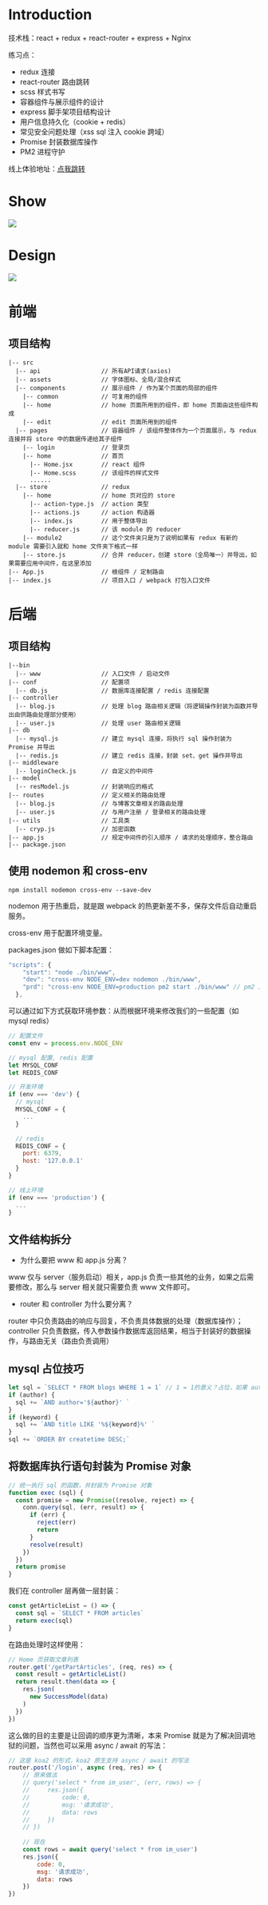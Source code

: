 # Introduction
技术栈：react + redux + react-router + express + Nginx

练习点：
- redux 连接
- react-router 路由跳转
- scss 样式书写
- 容器组件与展示组件的设计
- express 脚手架项目结构设计
- 用户信息持久化（cookie + redis）
- 常见安全问题处理（xss sql 注入 cookie 跨域）
- Promise 封装数据库操作
- PM2 进程守护

线上体验地址：<a href="http:www.cmk1018.cn:8085">点我跳转</a>
# Show
<img src="https://github.com/ChenMingK/ImagesStore/blob/master/imgs/show.gif" />

# Design
<img src="https://github.com/ChenMingK/ImagesStore/blob/master/imgs/2UXZBP33%7BB6D%4024X_UF~%7BE2.png" />


# 前端
## 项目结构
```
|-- src
  |-- api                 // 所有API请求(axios)
  |-- assets              // 字体图标、全局/混合样式
  |-- components          // 展示组件 / 作为某个页面的局部的组件
    |-- common            // 可复用的组件
    |-- home              // home 页面所用到的组件，即 home 页面由这些组件构成
    |-- edit              // edit 页面所用到的组件
  |-- pages               // 容器组件 / 该组件整体作为一个页面展示，与 redux 连接并将 store 中的数据传递给其子组件
    |-- login             // 登录页
    |-- home              // 首页
      |-- Home.jsx        // react 组件
      |-- Home.scss       // 该组件的样式文件 
      ......
  |-- store               // redux
    |-- home              // home 页对应的 store
      |-- action-type.js  // action 类型
      |-- actions.js      // action 构造器
      |-- index.js        // 用于整体导出
      |-- reducer.js      // 该 module 的 reducer
    |-- module2           // 这个文件夹只是为了说明如果有 redux 有新的 module 需要引入就和 home 文件夹下格式一样
    |-- store.js          // 合并 reducer，创建 store（全局唯一）并导出，如果需要应用中间件，在这里添加
|-- App.js                // 根组件 / 定制路由
|-- index.js              // 项目入口 / webpack 打包入口文件
```
# 后端
## 项目结构
```
|--bin
  |-- www                 // 入口文件 / 启动文件
|-- conf                  // 配置项
  |-- db.js               // 数据库连接配置 / redis 连接配置
|-- controller
  |-- blog.js             // 处理 blog 路由相关逻辑（将逻辑操作封装为函数并导出由供路由处理部分使用）
  |-- user.js             // 处理 user 路由相关逻辑
|-- db
  |-- mysql.js            // 建立 mysql 连接，将执行 sql 操作封装为 Promise 并导出
  |-- redis.js            // 建立 redis 连接，封装 set、get 操作并导出
|-- middleware
  |-- loginCheck.js       // 自定义的中间件
|-- model
  |-- resModel.js         // 封装响应的格式
|-- routes                // 定义相关的路由处理
  |-- blog.js             // 与博客文章相关的路由处理
  |-- user.js             // 与用户注册 / 登录相关的路由处理
|-- utils                 // 工具类
  |-- cryp.js             // 加密函数
|-- app.js                // 规定中间件的引入顺序 / 请求的处理顺序，整合路由
|-- package.json
```
## 使用 nodemon 和 cross-env
`npm install nodemon cross-env --save-dev`

nodemon 用于热重启，就是跟 webpack 的热更新差不多，保存文件后自动重启服务。

cross-env 用于配置环境变量。

packages.json 做如下脚本配置：
```js
"scripts": {
    "start": "node ./bin/www",
    "dev": "cross-env NODE_ENV=dev nodemon ./bin/www",
    "prd": "cross-env NODE_ENV=production pm2 start ./bin/www" // pm2 之后会介绍
  },
```
可以通过如下方式获取环境参数：从而根据环境来修改我们的一些配置（如 mysql redis）
```js
// 配置文件
const env = process.env.NODE_ENV

// mysql 配置, redis 配置
let MYSQL_CONF
let REDIS_CONF

// 开发环境
if (env === 'dev') {
  // mysql
  MYSQL_CONF = {
    ...
  }

  // redis
  REDIS_CONF = {
    port: 6379,
    host: '127.0.0.1'
  }
}

// 线上环境
if (env === 'production') {
  ...
}
```
## 文件结构拆分
- 为什么要把 www 和 app.js 分离？ 

www 仅与 server（服务启动）相关，app.js 负责一些其他的业务，如果之后需要修改，那么与 server 相关就只需要负责 www 文件即可。
- router 和 controller 为什么要分离？

router 中只负责路由的响应与回复，不负责具体数据的处理（数据库操作）；
controller 只负责数据，传入参数操作数据库返回结果，相当于封装好的数据操作，与路由无关（路由负责调用）

## mysql 占位技巧
```js
let sql = `SELECT * FROM blogs WHERE 1 = 1` // 1 = 1的意义？占位，如果 author 和 keyword 都没有值这样不会报错
if (author) {
  sql += `AND author='${author}' `
}
if (keyword) {
  sql += `AND title LIKE '%${keyword}%' `
}
sql += `ORDER BY createtime DESC;`
```

## 将数据库执行语句封装为 Promise 对象
```js
// 统一执行 sql 的函数，并封装为 Promise 对象
function exec (sql) {
  const promise = new Promise((resolve, reject) => {
    conn.query(sql, (err, result) => {
      if (err) {
        reject(err)
        return
      }
      resolve(result)
    })
  })
  return promise
}
```
我们在 controller 层再做一层封装：
```js
const getArticleList = () => {
  const sql = `SELECT * FROM articles`
  return exec(sql)
}
```
在路由处理时这样使用：
```js
// Home 页获取文章列表
router.get('/getPartArticles', (req, res) => {
  const result = getArticleList()
  return result.then(data => {
    res.json(
      new SuccessModel(data)
    )
  })
})
```
这么做的目的主要是让回调的顺序更为清晰，本来 Promise 就是为了解决回调地狱的问题，当然也可以采用 async / await 的写法：
```js
// 这是 koa2 的形式，koa2 原生支持 async / await 的写法
router.post('/login', async (req, res) => {
    // 原来做法
    // query('select * from im_user', (err, rows) => {
    //     res.json({
    //         code: 0,
    //         msg: '请求成功',
    //         data: rows
    //     })
    // })
    
    // 现在
    const rows = await query('select * from im_user')
    res.json({
        code: 0,
        msg: '请求成功',
        data: rows
    })  
})
```


